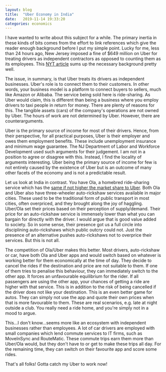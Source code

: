 ```yaml
---
layout: blog
title:  "Uber Economy in India"
date:   2019-11-14 19:33:20
categories: economics
---
```


I have wanted to write about this subject for a while. The primary inertia in these kinds of bits comes from the effort to link references which give the reader enough background before I put my simple point. Lucky for me, less than 24 hours ago, New Jersey imposed a fine of $649 million on Uber for treating drivers as independent contractors as opposed to counting them as its employees. This [NYT article](https://www.nytimes.com/2019/11/14/nyregion/uber-new-jersey-drivers.html) sums up the necessary background pretty well.

The issue, in summary, is that Uber treats its drivers as independent businesses. Uber's role is to connect them to their customers. In other words, your business model is a platform to connect buyers to sellers, much like Amazon or Alibaba. The service being sold here is ride-sharing. As Uber would claim, this is different than being a business where you employ drivers to taxi people in return for money. There are plenty of reasons for this. The tangible assets (cars) of the company's operations are not owned by Uber. The hours of work are not determined by Uber. However, there are counterarguments.

Uber is the primary source of income for most of their drivers. Hence, from their perspective, for all practical purposes, Uber is their employer and owes them employment benefits. These include unemployment insurance and minimum wage guarantee. The NJ Department of Labor and Workforce Development used such arguments for their judgement. I am not in a position to agree or disagree with this. Instead, I find the locality of arguments interesting. Uber being the primary source of income for few is not entirely caused by the existence of Uber but is an outcome of many other facets of the economy and is not a predictable result.

Let us look at India in contrast. You have Ola, a homebred ride-sharing service which has the [same if not higher the market share to Uber](http://www.businessworld.in/article/Ola-Vs-Uber-Vs-Meru-Vs-Mega-Cabs-Numr-Research-Finds-Out-Which-Taxi-App-Indians-Prefer/23-06-2019-172499). Both Ola and Uber also have three-wheeler auto-rickshaw services available in major cities. These used to be the traditional form of public transport in most cities, often overpriced, and they brought along the joy of haggling.  Uber/Ola set their prices based on their perception of supply/demand. Their price for an auto-rickshaw service is immensely lower than what you can bargain for directly with the driver. I would argue that is good value added to society. So in some sense, their presence got us a full circle into disciplining auto-rickshaws which public outcry could not. Just the presence of an alternative pushes auto-rickshaws not to overprice their services. But this is not all.

The competition of Ola/Uber makes this better. Most drivers, auto-rickshaw or car, have both Ola and Uber apps and would switch based on whatever is working better for them economically at the time of day. They decide to cancel the rides if the destination and price are not suitable to them. If one of them tries to penalise this behaviour, they can immediately switch to the other app. It forces an unfavourable equilibrium for the rider. If all passengers are using the other app, your chances of getting a ride are higher with that service. This is in addition to the risk of being cancelled if the driver does not like your destination. This is an even better game for autos. They can simply not use the app and quote their own prices when that is more favourable to them. These are real scenarios, e.g. late at night outside a club. You really need a ride home, and you're simply not in a mood to argue.

This...I don't know...seems more like an ecosystem with independent businesses rather than employees. A lot of car drivers are employed with small companies which lend commute services to IT firms, such as MoveInSync and RouteMatic. These commute trips earn them more than Uber/Ola would, but they don't have to or get to make these trips all day. For the remaining time, they can switch on their favourite app and score some rides.

That's all folks! Gotta catch my Uber to work now! 
